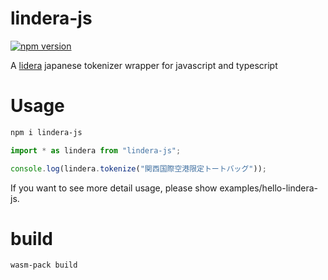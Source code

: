 # lindera-js

[![npm version](https://badge.fury.io/js/lindera-js.svg)](https://badge.fury.io/js/lindera-js)

A [lidera](https://github.com/lindera-morphology/lindera) japanese tokenizer wrapper for javascript and typescript

# Usage

```bash
npm i lindera-js
```

```javascript
import * as lindera from "lindera-js";

console.log(lindera.tokenize("関西国際空港限定トートバッグ"));
```

If you want to see more detail usage, please show examples/hello-lindera-js.

# build

```bash
wasm-pack build
```